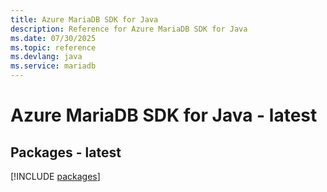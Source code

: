 ```yaml
---
title: Azure MariaDB SDK for Java
description: Reference for Azure MariaDB SDK for Java
ms.date: 07/30/2025
ms.topic: reference
ms.devlang: java
ms.service: mariadb
---
```

# Azure MariaDB SDK for Java - latest
## Packages - latest
[!INCLUDE [packages](mariadb-index.md)]